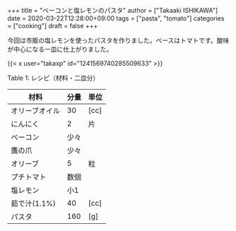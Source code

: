 +++
title = "ベーコンと塩レモンのパスタ"
author = ["Takaaki ISHIKAWA"]
date = 2020-03-22T12:28:00+09:00
tags = ["pasta", "tomato"]
categories = ["cooking"]
draft = false
+++

今回は市販の塩レモンを使ったパスタを作りました。ベースはトマトです。酸味が中心になる一皿に仕上がりました。  

{{< x user="takaxp" id="1241569740285509633" >}}  

<div class="table-caption">
  <span class="table-number">Table 1</span>:
  レシピ（材料・二皿分）
</div>

| 材料      | 分量 | 単位 |
|---------|----|----|
| オリーブオイル | 30  | [cc] |
| にんにく  | 2   | 片   |
| ベーコン  | 少々 |      |
| 鷹の爪    | 少々 |      |
| オリーブ  | 5   | 粒   |
| プチトマト | 数個 |      |
| 塩レモン  | 小1 |      |
| 茹で汁(1.1%) | 40  | [cc] |
| パスタ    | 160 | [g]  |
